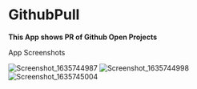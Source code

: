 # GithubPull

<b>This App shows PR of Github Open Projects</b>

App Screenshots


![Screenshot_1635744987](https://user-images.githubusercontent.com/77268176/139626644-3532ab03-d3ae-443b-8f9d-af4888f542b6.png)
![Screenshot_1635744998](https://user-images.githubusercontent.com/77268176/139626647-fabc251a-4b9a-4034-b64c-4011ed439e76.png)
![Screenshot_1635745004](https://user-images.githubusercontent.com/77268176/139626652-c35b8681-67f3-429c-bcfc-f06bad2e0426.png)


